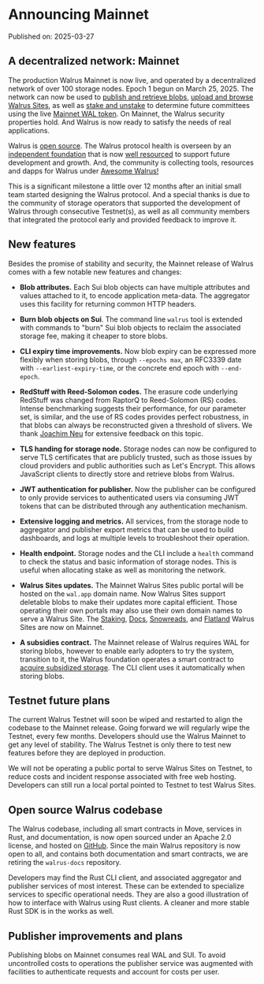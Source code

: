 # Announcing Mainnet

Published on: 2025-03-27

## A decentralized network: Mainnet

The production Walrus Mainnet is now live, and operated by
a decentralized network of over 100 storage nodes. Epoch 1 begun on March 25, 2025. The
network can now be used to
[publish and retrieve blobs](../usage/interacting.md),
[upload and browse Walrus Sites](../walrus-sites/tutorial-publish.md), as
well as [stake and unstake](https://stake-wal.wal.app/) to determine future committees using the
live
[Mainnet WAL token](https://www.walrus.xyz/wal-token).
On Mainnet, the Walrus security properties hold. And Walrus is now ready to satisfy
the needs of real applications.

Walrus is [open source](https://github.com/MystenLabs/walrus).
The Walrus protocol health is overseen by an
[independent foundation](https://www.walrus.xyz/) that is now
[well resourced](https://www.walrus.xyz/blog/walrus-foundation-fundraising) to support future
development and growth.
And, the community is collecting tools, resources and dapps for Walrus under
[Awesome Walrus!](https://github.com/MystenLabs/awesome-walrus)

This is a significant milestone a little over 12 months after an initial small team started
designing the Walrus protocol. And a special thanks is due to the community of storage operators
that supported the development of Walrus through consecutive Testnet(s), as well as all
community members that integrated the protocol early and provided feedback to improve it.

## New features

Besides the promise of stability and security, the Mainnet release of Walrus comes with a few
notable new features and changes:

- **Blob attributes.** Each Sui blob objects can have multiple attributes and values attached to it,
  to encode application meta-data. The aggregator uses this facility for returning common HTTP
  headers.

- **Burn blob objects on Sui**. The command line `walrus` tool is extended with commands to
  "burn" Sui blob objects to reclaim the associated storage fee, making it cheaper to store blobs.

- **CLI expiry time improvements.** Now blob expiry can be expressed more flexibly when storing
  blobs, through `--epochs max`, an RFC3339 date with `--earliest-expiry-time`, or the concrete end
  epoch with `--end-epoch`.

- **RedStuff with Reed-Solomon codes.** The erasure code underlying
  RedStuff was changed from RaptorQ to Reed-Solomon (RS) codes. Intense benchmarking suggests their
  performance, for our parameter set, is similar, and the use of RS codes provides perfect
  robustness, in that blobs can always be reconstructed given a threshold of slivers. We
  thank [Joachim Neu](https://www.jneu.net/) for extensive feedback on this topic.

- **TLS handing for storage node.** Storage nodes can now be configured to serve TLS certificates
  that are publicly trusted, such as those issues by cloud providers and public authorities such as
  Let's Encrypt. This allows JavaScript clients to directly store and retrieve blobs from Walrus.

- **JWT authentication for publisher.** Now the publisher can be configured to only provide
  services to authenticated users via consuming JWT tokens that can be distributed through any
  authentication mechanism.

- **Extensive logging and metrics.** All services, from the storage node to aggregator and publisher
  export metrics that can be used to build dashboards, and logs at multiple levels to troubleshoot
  their operation.

- **Health endpoint.** Storage nodes and the CLI include a `health` command to check the status and
  basic information of storage nodes. This is useful when allocating stake as well as monitoring
  the network.

- **Walrus Sites updates.** The Mainnet Walrus Sites public portal will be hosted on the
  `wal.app` domain name. Now Walrus Sites support deletable blobs to make their updates more
  capital efficient. Those operating their own portals may also use their own domain names to serve
  a Walrus Site. The
  [Staking](https://stake-wal.wal.app/),
  [Docs](https://docs.wal.app),
  [Snowreads](https://snowreads.wal.app), and
  [Flatland](https://flatland.wal.app)
  Walrus Sites are now on Mainnet.

- **A subsidies contract.** The Mainnet release of Walrus requires WAL for storing blobs, however
  to enable early adopters to try the system, transition to it, the Walrus foundation operates a
  smart contract to
  [acquire subsidized storage](https://github.com/MystenLabs/walrus/tree/main/contracts/subsidies).
  The CLI client uses it automatically when storing blobs.

## Testnet future plans

The current Walrus Testnet will soon be wiped and restarted to align the codebase to the Mainnet
release. Going forward we will regularly wipe the Testnet, every few months. Developers should use
the Walrus Mainnet to get any level of stability. The Walrus Testnet is only there to test new
features before they are deployed in production.

We will not be operating a public portal to serve Walrus Sites on Testnet, to reduce costs and
incident response associated with free web hosting. Developers can still run a local portal
pointed to Testnet to test Walrus Sites.

## Open source Walrus codebase

The Walrus codebase, including all smart contracts in Move, services in Rust, and documentation, is
now open sourced under an Apache 2.0 license, and hosted on
[GitHub](https://github.com/MystenLabs/walrus). Since the main Walrus repository is now open to all,
and contains both documentation and smart contracts, we are retiring the `walrus-docs` repository.

Developers may find the Rust CLI client, and associated aggregator and publisher services of most
interest. These can be extended to specialize services to specific operational needs. They are
also a good illustration of how to interface with Walrus using Rust clients. A cleaner and more
stable Rust SDK is in the works as well.

## Publisher improvements and plans

Publishing blobs on Mainnet consumes real WAL and SUI. To avoid uncontrolled costs to operations the
publisher service was augmented with facilities to authenticate requests and account for costs per
user.
